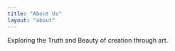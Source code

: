 ```yaml
---
title: "About Us"
layout: "about"
---
```


Exploring the Truth and Beauty of creation through art.

